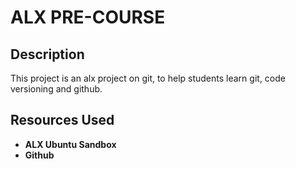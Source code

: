 <h1>ALX PRE-COURSE</h1>

<h2>Description</h2>
This project is an alx project on git, to help students learn git, code versioning and github.<br/>

<h2>Resources Used</h2>

- <b>ALX Ubuntu Sandbox</b> 
- <b>Github</b>
